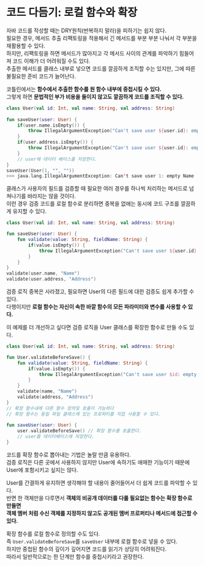 코드 다듬기: 로컬 함수와 확장   
=======================    
자바 코드를 작성할 때는 DRY원칙(반복하지 말라)을 피하기는 쉽지 않다.                       
필요한 경우, 메서드 추출 리팩토링을 적용해서 긴 메서드를 부분 부분 나눠서 각 부분을 재활용할 수 있다.               
하지만, 리팩토링을 하면 메서드가 많아지고 각 메서드 사이의 관계를 파악하기 힘들어져 코드 이해가 더 어려워질 수도 있다.            
추출한 메서드를 클래스 내부로 넣으면 코드를 깔끔하게 조직할 수는 있지만, 그에 따른 불필요한 준비 코드가 늘어난다.            
                      
코틀린에서는 **함수에서 추출한 함수를 원 함수 내부에 중첩시킬 수 있다.**                 
그렇게 하면 **문법적인 부가 비용을 들이지 않고도 깔끔하게 코드를 조직할 수 있다.**            
              
```kt
class User(val id: Int, val name: String, val address: String)  
      
fun saveUser(user: User) {
    if(user.name.isEmpty()) {
        throw IllegalArgumentException("Can't save user ${user.id}: empty Name")
    }
    if(user.address.isEmpty()) {
        throw IllegalArgumentException("Can't save user ${user.id}: empty Address")
    }
    // user에 데이터 베이스를 저장한다.      
}
saveUser(User(1, "", ""))
>>> java.lang.IllegalArgumentException: Can't save user 1: empty Name
```

클래스가 사용자의 필드를 검증할 때 필요한 여러 경우를 하나씩 처리하는 메서드로 넘쳐나기를 바라지는 않을 것이다.                
이런 경우 검증 코드를 로컬 함수로 분리하면 중복을 없애는 동시에 코드 구조를 깔끔하게 유지할 수 있다.              
          
```kt
class User(val id: Int, val name: String, val address: String)

fun saveUser(user: User) {
    fun validate(value: String, fieldName: String) {
        if(value.isEmpty()) {
            throw IllegalArgumentException("Can't save user ${user.id}: empty $fieldName")
        }
    }
}
validate(user.name, "Name")
validate(user.address, "Address")
```
검증 로직 중복은 사라졌고, 필요하면 User의 다른 필드에 대한 검증도 쉽게 추가할 수 있다.                  
다행이지만 **로컬 함수는 자신이 속한 바깥 함수의 모든 파라미터와 변수를 사용할 수 있다.**         
          
이 예제를 더 개선하고 싶다면 검증 로직을 User 클래스를 확장한 함수로 만들 수도 있다.         

```kt
class User(val id: Int, val name: String, val address: String)

fun User.validateBeforeSave() {
    fun validate(value: String, fieldName: String) {
        if(value.isEmpty()) {     
            throw IllegalArgumentException("Can't save user $id: empty $fieldName")      
        }
    }
    validate(name, "Name")
    validate(address, "Address")
}
// 확장 함수내에 다른 함수 정의및 호출이 가능하다          
// 확장 함수는 동일 파일 클래스에 있는 프로퍼티를 직접 사용할 수 있다.           
   
fun saveUser(user: User) {
    user.validateBeforeSave() // 확장 함수를 호출한다.  
    // user를 데이터베이스에 저장한다.  
}
```    
코드를 확장 함수로 뽑아내는 기법은 놀랄 만큼 유용하다.                  
검증 로직은 다른 곳에서 사용하지 않지만 User에 속하기도 애매한 기능이기 때문에 User에 포함시키고 싶지는 않다.        
                                   
User를 간결하게 유지하면 생각해야 할 내용이 줄어들어서 더 쉽게 코드를 파악할 수 있다.              
반면 한 객체만을 다루면서 **객체의 비공개 데이터를 다룰 필요없는 함수는 확장 함수로 만들면       
객체 멤버 처럼 수신 객체를 지정하지 않고도 공개된 멤버 프로퍼티나 메서드에 접근할 수 있다.**            
       
확장 함수를 로컬 함수로 정의할 수도 있다.       
즉 `User.validateBeforeSave`를 `saveUser` 내부에 로컬 함수로 넣을 수 있다.       
하지만 중첩된 함수의 깊이가 깊어지면 코드를 읽기가 상당히 어려워진다.         
따라서 일반적으로는 한 단계만 함수를 중첩시키라고 권장한다.       

















